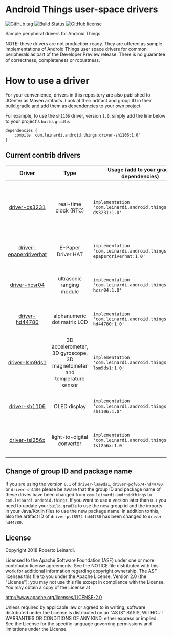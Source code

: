 # Android Things user-space drivers 

[![GitHub tag](https://img.shields.io/github/tag/leinardi/androidthings-drivers.svg?style=plastic)](https://github.com/leinardi/androidthings-drivers/releases)
[![Build Status](https://img.shields.io/travis/leinardi/androidthings-drivers/master.svg?style=plastic)](https://travis-ci.org/leinardi/androidthings-drivers)
[![GitHub license](https://img.shields.io/github/license/leinardi/androidthings-drivers.svg?style=plastic)](https://github.com/leinardi/androidthings-drivers/blob/master/LICENSE)


Sample peripheral drivers for Android Things.

NOTE: these drivers are not production-ready. They are offered as sample
implementations of Android Things user space drivers for common peripherals
as part of the Developer Preview release. There is no guarantee
of correctness, completeness or robustness.


# How to use a driver

For your convenience, drivers in this repository are also published to JCenter
as Maven artifacts. Look at their artifact and group ID in their build.gradle
and add them as dependencies to your own project.

For example, to use the `sh1106` driver, version `1.0`, simply add the line
below to your project's `build.gradle`:


```
dependencies {
    compile 'com.leinardi.android.things:driver-sh1106:1.0'
}
```


## Current contrib drivers

<!-- DRIVER_LIST_START -->
Driver | Type | Usage (add to your gradle dependencies) | Note
:---:|:---:| --- | ---
[driver-ds3231](driver-ds3231) | real-time clock (RTC) | `implementation 'com.leinardi.android.things:driver-ds3231:1.0'` | [![Maven metadata URI](https://img.shields.io/maven-metadata/v/http/jcenter.bintray.com/com/leinardi/android/things/driver-ds3231/maven-metadata.xml.svg)](https://jcenter.bintray.com/com/leinardi/android/things/driver-ds3231/maven-metadata.xml) [changelog](driver-ds3231/CHANGELOG.md) [sample](sample-ds3231) [driver-ds3231-receiver](driver-ds3231-receiver)
[driver-epaperdriverhat](driver-epaperdriverhat) | E-Paper Driver HAT | `implementation 'com.leinardi.android.things:driver-epaperdriverhat:1.0'` | [![Maven metadata URI](https://img.shields.io/maven-metadata/v/http/jcenter.bintray.com/com/leinardi/android/things/driver-epaperdriverhat/maven-metadata.xml.svg)](https://jcenter.bintray.com/com/leinardi/android/things/driver-epaperdriverhat/maven-metadata.xml) [changelog](driver-epaperdriverhat/CHANGELOG.md) [sample](sample-epaperdriverhat)
[driver-hcsr04](driver-hcsr04) | ultrasonic ranging module | `implementation 'com.leinardi.android.things:driver-hcsr04:1.0'` | [![Maven metadata URI](https://img.shields.io/maven-metadata/v/http/jcenter.bintray.com/com/leinardi/android/things/driver-hcsr04/maven-metadata.xml.svg)](https://jcenter.bintray.com/com/leinardi/android/things/driver-hcsr04/maven-metadata.xml) [changelog](driver-hcsr04/CHANGELOG.md) [sample](sample-hcsr04)
[driver-hd44780](driver-hd44780) | alphanumeric dot matrix LCD | `implementation 'com.leinardi.android.things:driver-hd44780:1.0'` | [![Maven metadata URI](https://img.shields.io/maven-metadata/v/http/jcenter.bintray.com/com/leinardi/android/things/driver-hd44780/maven-metadata.xml.svg)](https://jcenter.bintray.com/com/leinardi/android/things/driver-hd44780/maven-metadata.xml) [changelog](driver-hd44780/CHANGELOG.md) [sample](sample-hd44780)
[driver-lsm9ds1](driver-lsm9ds1) | 3D accelerometer, 3D gyroscope, 3D magnetometer and temperature sensor | `implementation 'com.leinardi.android.things:driver-lsm9ds1:1.0'` | [![Maven metadata URI](https://img.shields.io/maven-metadata/v/http/jcenter.bintray.com/com/leinardi/android/things/driver-lsm9ds1/maven-metadata.xml.svg)](https://jcenter.bintray.com/com/leinardi/android/things/driver-lsm9ds1/maven-metadata.xml) [changelog](driver-lsm9ds1/CHANGELOG.md) [sample](sample-lsm9ds1)
[driver-sh1106](driver-sh1106) | OLED display | `implementation 'com.leinardi.android.things:driver-sh1106:1.0'` | [![Maven metadata URI](https://img.shields.io/maven-metadata/v/http/jcenter.bintray.com/com/leinardi/android/things/driver-sh1106/maven-metadata.xml.svg)](https://jcenter.bintray.com/com/leinardi/android/things/driver-sh1106/maven-metadata.xml) [changelog](driver-sh1106/CHANGELOG.md) [sample](sample-sh1106)
[driver-tsl256x](driver-tsl256x) | light-to-digital converter | `implementation 'com.leinardi.android.things:driver-tsl256x:1.0'` | [![Maven metadata URI](https://img.shields.io/maven-metadata/v/http/jcenter.bintray.com/com/leinardi/android/things/driver-tsl256x/maven-metadata.xml.svg)](https://jcenter.bintray.com/com/leinardi/android/things/driver-tsl256x/maven-metadata.xml) [changelog](driver-tsl256x/CHANGELOG.md) [sample](sample-tsl256x)
<!-- DRIVER_LIST_END -->

## Change of group ID and package name
If you are using the version `0.1` of `driver-lsm9ds1`, `driver-pcf8574-hd44780` or `driver-sh1106` please be aware that
the group ID and package name of these drives have been changed from `com.leinardi.androidthings` to `com.leinardi.android.things`.
If you want to use a version later than `0.1` you need to update your `build.gradle` to use the new group id and the imports in your Java/Kotlin files to use the new package name.
In addition to this, also the artifact ID of `driver-pcf8574-hd44780` has been changed to `driver-hd44780`.

## License

Copyright 2018 Roberto Leinardi.

Licensed to the Apache Software Foundation (ASF) under one or more contributor
license agreements.  See the NOTICE file distributed with this work for
additional information regarding copyright ownership.  The ASF licenses this
file to you under the Apache License, Version 2.0 (the "License"); you may not
use this file except in compliance with the License.  You may obtain a copy of
the License at

  http://www.apache.org/licenses/LICENSE-2.0

Unless required by applicable law or agreed to in writing, software
distributed under the License is distributed on an "AS IS" BASIS, WITHOUT
WARRANTIES OR CONDITIONS OF ANY KIND, either express or implied.  See the
License for the specific language governing permissions and limitations under
the License.
